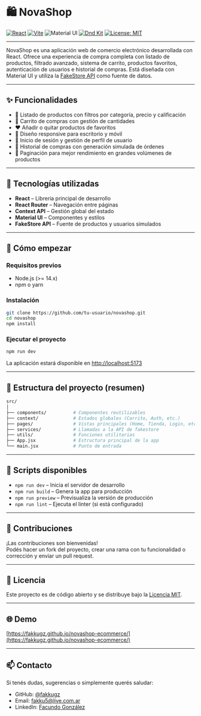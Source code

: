 # 🛍️ NovaShop

[![React](https://img.shields.io/badge/React-20232A?style=for-the-badge&logo=react&logoColor=61DAFB)](https://react.dev/)
[![Vite](https://img.shields.io/badge/Vite-646CFF?style=for-the-badge&logo=vite&logoColor=white)](https://vitejs.dev/)
![Material UI](https://img.shields.io/badge/Material_UI-0081CB?style=for-the-badge&logo=material-ui&logoColor=white)
[![Dnd Kit](https://img.shields.io/badge/DndKit-5932EA?style=for-the-badge&logoColor=white)](https://dndkit.com/)
[![License: MIT](https://img.shields.io/badge/License-MIT-yellow.svg?style=for-the-badge)](https://opensource.org/licenses/MIT)

---

NovaShop es una aplicación web de comercio electrónico desarrollada con React. Ofrece una experiencia de compra completa con listado de productos, filtrado avanzado, sistema de carrito, productos favoritos, autenticación de usuarios e historial de compras. Está diseñada con Material UI y utiliza la [FakeStore API](https://fakestoreapi.com/) como fuente de datos.

---

## ✨ Funcionalidades

- 🔎 Listado de productos con filtros por categoría, precio y calificación  
- 🛒 Carrito de compras con gestión de cantidades  
- ❤️ Añadir o quitar productos de favoritos  
- 📱 Diseño responsive para escritorio y móvil  
- 🔐 Inicio de sesión y gestión de perfil de usuario  
- 🧾 Historial de compras con generación simulada de órdenes  
- 🔄 Paginación para mejor rendimiento en grandes volúmenes de productos  

---

## 🧰 Tecnologías utilizadas

- **React** – Librería principal de desarrollo  
- **React Router** – Navegación entre páginas  
- **Context API** – Gestión global del estado  
- **Material UI** – Componentes y estilos  
- **FakeStore API** – Fuente de productos y usuarios simulados  

---

## 🚀 Cómo empezar

### Requisitos previos

- Node.js (>= 14.x)  
- npm o yarn  

### Instalación

```bash
git clone https://github.com/tu-usuario/novashop.git
cd novashop
npm install
```

### Ejecutar el proyecto

```bash
npm run dev
```

La aplicación estará disponible en [http://localhost:5173](http://localhost:5173)

---

## 📁 Estructura del proyecto (resumen)

```bash
src/
│
├── components/          # Componentes reutilizables
├── context/             # Estados globales (Carrito, Auth, etc.)
├── pages/               # Vistas principales (Home, Tienda, Login, etc.)
├── services/            # Llamadas a la API de fakestore
├── utils/               # Funciones utilitarias
├── App.jsx              # Estructura principal de la app
└── main.jsx             # Punto de entrada
```

---

## 🧪 Scripts disponibles

- `npm run dev` – Inicia el servidor de desarrollo  
- `npm run build` – Genera la app para producción  
- `npm run preview` – Previsualiza la versión de producción  
- `npm run lint` – Ejecuta el linter (si está configurado)  

---

## 🙌 Contribuciones

¡Las contribuciones son bienvenidas!  
Podés hacer un fork del proyecto, crear una rama con tu funcionalidad o corrección y enviar un pull request.

---

## 📄 Licencia

Este proyecto es de código abierto y se distribuye bajo la [Licencia MIT](LICENSE).

---

## 🌐 Demo

[https://fakkugz.github.io/novashop-ecommerce/](https://fakkugz.github.io/novashop-ecommerce/)


---

## 📫 Contacto

Si tenés dudas, sugerencias o simplemente querés saludar:

- GitHub: [@fakkugz](https://github.com/fakkugz)  
- Email: fakku5@live.com.ar
- LinkedIn: [Facundo González](https://www.linkedin.com/in/facundoegonzalez/)
